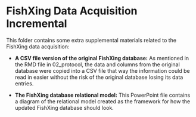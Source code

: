 # FishXing Data Acquisition Incremental

This folder contains some extra supplemental materials related to the FishXing data acquisition:

- **A CSV file version of the original FishXing database:** As mentioned in the RMD file in 02_protocol, the data and columns from the original database were copied into a CSV file that way the information could be read in easier without the risk of the original database losing its data entries.

- **The FishXing database relational model:** This PowerPoint file contains a diagram of the relational model created as the framework for how the updated FishXing database should look.